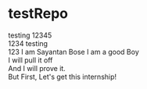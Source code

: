 # testRepo
testing 12345
<br> 1234
testing
<br>123
I am Sayantan Bose
I am a good Boy
<br>I will pull it off
<br> And I will prove it.
<br> But First, Let's get this internship!
